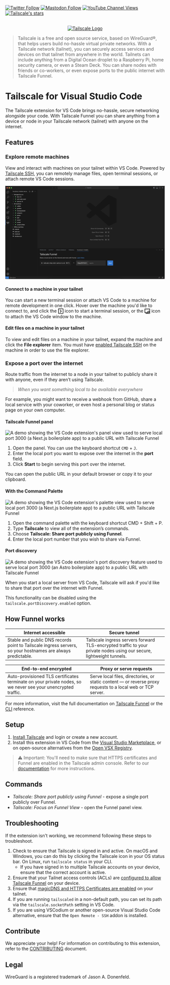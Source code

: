 <a title="Tailscale on Twitter" href="https://twitter.com/tailscale"><img alt="Twitter Follow" src="https://img.shields.io/twitter/follow/tailscale?style=social"></a>
<a title="Tailscale on the Fediverse" href="https://hachyderm.io/@tailscale"><img alt="Mastodon Follow" src="https://img.shields.io/mastodon/follow/109343780291948032?domain=https%3A%2F%2Fhachyderm.io&style=social"></a>
<a title="Tailscale on YouTube" href="https://youtube.com/tailscale"><img alt="YouTube Channel Views" src="https://img.shields.io/youtube/channel/views/UCcdv38QxPjSMqbt5ffLhJLA?style=social"></a>
<a title="Tailscale on GitHub" href="https://github.com/tailscale"><img alt="Tailscale's stars" src="https://img.shields.io/github/stars/tailscale?style=social"></a>

<p align="center">
  <br />
  <a title="Learn more about Tailscale" href="https://tailscale.com"><img width="476px" src="https://github.com/tailscale-dev/tailscale-dev/assets/40265/113339dc-fea6-4ccf-a284-22ecee62c7c9" alt="Tailscale Logo" /></a>
</p>

> Tailscale is a free and open source service, based on WireGuard®, that helps users build no-hassle virtual private networks. With a Tailscale network (tailnet), you can securely access services and devices on that tailnet from anywhere in the world. Tailnets can include anything from a Digital Ocean droplet to a Raspberry Pi, home security camera, or even a Steam Deck. You can share nodes with friends or co-workers, or even expose ports to the public internet with Tailscale Funnel.

# Tailscale for Visual Studio Code

The Tailscale extension for VS Code brings no-hassle, secure networking alongside your code. With Tailscale Funnel you can share anything from a device or node in your Tailscale network (tailnet) with anyone on the internet.

## Features

### Explore remote machines

View and interact with machines on your tailnet within VS Code. Powered by [Tailscale SSH](https://tailscale.com/tailscale-ssh/), you can remotely manage files, open terminal sessions, or attach remote VS Code sessions.

![VS Code with the Tailscale Machine Explorer expanded, showing a tailnet with a variety of services](https://raw.githubusercontent.com/tailscale-dev/vscode-tailscale/main/resources/readme/machine-explorer.png)

#### Connect to a machine in your tailnet

You can start a new terminal session or attach VS Code to a machine for remote development in one click. Hover over the machine you'd like to connect to, and click the <img alt="VS Code Terminal Icon" style="display: inline-block; max-height: 1.25em; position: relative; vertical-align: text-top;" src="https://raw.githubusercontent.com/tailscale-dev/vscode-tailscale/main/resources/readme/terminal.png"> icon to start a terminal session, or the <img alt="VS Code Remote Explorer Icon" style="display: inline-block; max-height: 1.25em; position: relative; vertical-align: text-top;" src="https://raw.githubusercontent.com/tailscale-dev/vscode-tailscale/main/resources/readme/remote-explorer.png"> icon to attach the VS Code window to the machine.

#### Edit files on a machine in your tailnet

To view and edit files on a machine in your tailnet, expand the machine and click the **File explorer** item. You must have [enabled Tailscale SSH](https://tailscale.com/kb/1193/tailscale-ssh/#configure-tailscale-ssh) on the machine in order to use the file explorer.

### Expose a port over the internet

Route traffic from the internet to a node in your tailnet to publicly share it with anyone, even if they aren’t using Tailscale.

> _When you want something local to be available everywhere_

For example, you might want to receive a webhook from GitHub, share a local service with your coworker, or even host a personal blog or status page on your own computer.

#### Tailscale Funnel panel

![A demo showing the VS Code extension's panel view used to serve local port 3000 (a Next.js boilerplate app) to a public URL with Tailscale Funnel](https://github.com/tailscale-dev/tailscale-dev/assets/40265/e9d1eac5-cf11-4075-bf8d-e8a377e2c9ed)

1. Open the panel. You can use the keyboard shortcut `CMD` + `J`.
2. Enter the local port you want to expose over the internet in the **port** field.
3. Click **Start** to begin serving this port over the internet.

You can open the public URL in your default browser or copy it to your clipboard.

#### With the Command Palette

![A demo showing the VS Code extension's palette view used to serve local port 3000 (a Next.js boilerplate app) to a public URL with Tailscale Funnel](https://github.com/tailscale-dev/tailscale-dev/assets/40265/97a177a3-3632-4dea-8a95-0ec3c631995d)

1. Open the command palette with the keyboard shortcut CMD + Shift + P.
2. Type **Tailscale** to view all of the extension’s commands.
3. Choose **Tailscale: Share port publicly using Funnel**.
4. Enter the local port number that you wish to share via Funnel.

#### Port discovery

![A demo showing the VS Code extension's port discovery feature used to serve local port 3000 (an Astro boilerplate app) to a public URL with Tailscale Funnel](https://github.com/tailscale-dev/tailscale-dev/assets/40265/63b0a26b-018b-4158-a20d-22789bbca707)

When you start a local server from VS Code, Tailscale will ask if you'd like to share that port over the internet with Funnel.

This functionality can be disabled using the `tailscale.portDiscovery.enabled` option.

## How Funnel works

| Internet accessible                                                                                         | Secure tunnel                                                                                                        |
| ----------------------------------------------------------------------------------------------------------- | -------------------------------------------------------------------------------------------------------------------- |
| Stable and public DNS records point to Tailscale ingress servers, so your hostnames are always predictable. | Tailscale ingress servers forward TLS-encrypted traffic to your private nodes using our secure, lightweight tunnels. |

| End-to-end encrypted                                                                                         | Proxy or serve requests                                                                                     |
| ------------------------------------------------------------------------------------------------------------ | ----------------------------------------------------------------------------------------------------------- |
| Auto-provisioned TLS certificates terminate on your private nodes, so we never see your unencrypted traffic. | Serve local files, directories, or static content — or reverse proxy requests to a local web or TCP server. |

For more information, visit the full documentation on [Tailscale Funnel](https://tailscale.com/kb/1223/tailscale-funnel/) or the [CLI](https://tailscale.com/kb/1242/tailscale-serve/) reference.

## Setup

1. [Install Tailscale](https://tailscale.com/download) and login or create a new account.
2. Install this extension in VS Code from the [Visual Studio Marketplace](vscode:extension/Tailscale.vscode-tailscale), or on open-source alternatives from the [Open VSX Registry](https://open-vsx.org/extension/tailscale/vscode-tailscale).

> ⚠️ Important: You'll need to make sure that HTTPS certificates and Funnel are enabled in the Tailscale admin console. Refer to our [documentation](https://tailscale.com/kb/1223/tailscale-funnel/#setup) for more instructions.

## Commands

- _Tailscale: Share port publicly using Funnel_ - expose a single port publicly over Funnel.
- _Tailscale: Focus on Funnel View_ - open the Funnel panel view.

## Troubleshooting

If the extension isn't working, we recommend following these steps to troubleshoot.

1. Check to ensure that Tailscale is signed in and active. On macOS and Windows, you can do this by clicking the Tailscale icon in your OS status bar. On Linux, run `tailscale status` in your CLI.
   - If you have signed in to multiple Tailscale accounts on your device, ensure that the correct account is active.
2. Ensure that your Tailnet access controls (ACLs) are [configured to allow Tailscale Funnel](https://tailscale.com/kb/1223/tailscale-funnel/#setup) on your device.
3. Ensure that [magicDNS and HTTPS Certificates are enabled](https://tailscale.com/kb/1153/enabling-https/) on your tailnet.
4. If you are running `tailscaled` in a non-default path, you can set its path via the `tailscale.socketPath` setting in VS Code.
5. If you are using VSCodium or another open-source Visual Studio Code alternative, ensure that the `Open Remote - SSH` addon is installed.

## Contribute

We appreciate your help! For information on contributing to this extension, refer to the [CONTRIBUTING](CONTRIBUTING.md) document.

## Legal

WireGuard is a registered trademark of Jason A. Donenfeld.
